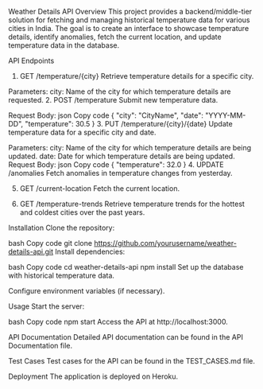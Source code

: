 Weather Details API
Overview
This project provides a backend/middle-tier solution for fetching and managing historical temperature data for various cities in India. The goal is to create an interface to showcase temperature details, identify anomalies, fetch the current location, and update temperature data in the database.

API Endpoints
1. GET /temperature/{city}
Retrieve temperature details for a specific city.

Parameters:
city: Name of the city for which temperature details are requested.
2. POST /temperature
Submit new temperature data.

Request Body:
json
Copy code
{
  "city": "CityName",
  "date": "YYYY-MM-DD",
  "temperature": 30.5
}
3. PUT /temperature/{city}/{date}
Update temperature data for a specific city and date.

Parameters:
city: Name of the city for which temperature details are being updated.
date: Date for which temperature details are being updated.
Request Body:
json
Copy code
{
  "temperature": 32.0
}
4. UPDATE /anomalies
Fetch anomalies in temperature changes from yesterday.

5. GET /current-location
Fetch the current location.

6. GET /temperature-trends
Retrieve temperature trends for the hottest and coldest cities over the past years.

Installation
Clone the repository:

bash
Copy code
git clone https://github.com/yourusername/weather-details-api.git
Install dependencies:

bash
Copy code
cd weather-details-api
npm install
Set up the database with historical temperature data.

Configure environment variables (if necessary).

Usage
Start the server:

bash
Copy code
npm start
Access the API at http://localhost:3000.

API Documentation
Detailed API documentation can be found in the API Documentation file.

Test Cases
Test cases for the API can be found in the TEST_CASES.md file.

Deployment
The application is deployed on Heroku.
